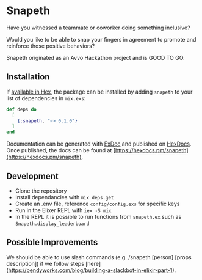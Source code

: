 # Snapeth

Have you witnessed a teammate or coworker doing something inclusive?

Would you like to be able to snap your fingers in agreement to promote and reinforce those positive behaviors?

Snapeth originated as an Avvo Hackathon project and is GOOD TO GO.

## Installation

If [available in Hex](https://hex.pm/docs/publish), the package can be installed
by adding `snapeth` to your list of dependencies in `mix.exs`:

```elixir
def deps do
  [
    {:snapeth, "~> 0.1.0"}
  ]
end
```

Documentation can be generated with [ExDoc](https://github.com/elixir-lang/ex_doc)
and published on [HexDocs](https://hexdocs.pm). Once published, the docs can
be found at [https://hexdocs.pm/snapeth](https://hexdocs.pm/snapeth).

## Development

- Clone the repository
- Install dependancies with `mix deps.get`
- Create an .env file, reference `config/config.exs` for specific keys
- Run in the Elixer REPL with  `iex -S mix`
- In the REPL it is possible to run functions from `snapeth.ex` such as `Snapeth.display_leaderboard`

## Possible Improvements

We should be able to use slash commands (e.g. /snapeth [person] [props description]) if we follow steps [here] (https://bendyworks.com/blog/building-a-slackbot-in-elixir-part-1).
